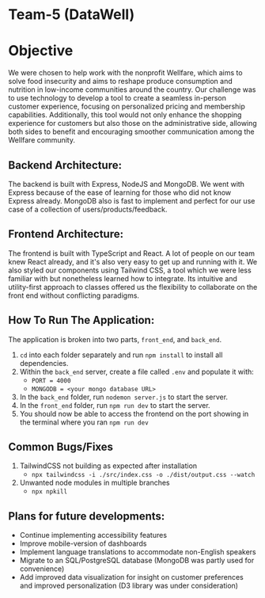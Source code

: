 # Team-5 (DataWell)

# Objective
We were chosen to help work with the nonprofit Wellfare, which aims to solve food insecurity and aims to reshape produce consumption and nutrition in low-income communities around the country. Our challenge was to use technology to develop a tool to create a seamless in-person customer experience, focusing on personalized pricing and membership capabilities. Additionally, this tool would not only enhance the shopping experience for customers but also those on the administrative side, allowing both sides to benefit and encouraging smoother communication among the Wellfare community.

## Backend Architecture:
The backend is built with Express, NodeJS and MongoDB. We went with Express because of the ease of learning for those who did not know Express already. MongoDB also is fast to implement and perfect for our use case of a collection of users/products/feedback.

## Frontend Architecture:
The frontend is built with TypeScript and React. A lot of people on our team knew React already, and it's also very easy to get up and running with it. We also styled our components using Tailwind CSS, a tool which we were less familiar with but nonetheless learned how to integrate. Its intuitive and utility-first approach to classes offered us the flexibility to collaborate on the front end without conflicting paradigms.

## How To Run The Application:
The application is broken into two parts, `front_end`, and `back_end`. 
1. `cd` into each folder separately and run `npm install` to install all dependencies.
2. Within the `back_end` server, create a file called `.env` and populate it with:
   -  `PORT = 4000`
   -  `MONGODB = <your mongo database URL>`
3. In the `back_end` folder, run `nodemon server.js` to start the server.
4. In the `front_end` folder, run `npm run dev` to start the server.
5. You should now be able to access the frontend on the port showing in the terminal where you ran `npm run dev`

## Common Bugs/Fixes
 1. TailwindCSS not building as expected after installation
    - `npx tailwindcss -i ./src/index.css -o ./dist/output.css --watch`
 2. Unwanted node modules in multiple branches
    - `npx npkill`

## Plans for future developments:
   - Continue implementing accessibility features
   - Improve mobile-version of dashboards
   - Implement language translations to accommodate non-English speakers 
   - Migrate to an SQL/PostgreSQL database (MongoDB was partly used for convenience)
   - Add improved data visualization for insight on customer preferences and improved personalization (D3 library was under consideration)

